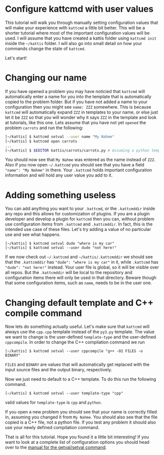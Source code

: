 # Configure kattcmd with user values

This tutorial will walk you through manually setting configuration
values that will make your experience with `kattcmd` a little bit
better. This will be a shorter tutorial where most of the important
configuration values will be used. I will assume that you have created
a kattis folder using `kattcmd init` inside the `~/kattis` folder. I
will also go into small detail on how your commands change the state
of `kattcmd`.

Let's start!

# Changing our name

If you have opened a problem you may have noticied that `kattcmd` will
automatically enter a name for you into the template that is
automatically copied to the problem folder. But if you have not added
a name to your configuration then you might see `name: ZZZ`
somewhere. This is because `kattcmd` will automatically expand `ZZZ`
in templates to your name, or else just let it be `ZZZ` so that you
will wonder why it says `ZZZ` in the template and look at tutorials,
like this one. Lets assume that you have not yet `opened` the problem
`carrots` and run the following:

```bash
[~/kattis] $ kattcmd setval --user name "My Nahme"
[~/kattis] $ kattcmd open carrots
...
[~/kattis] $ $EDITOR kattis/carrots/carrots.py # Assuming a python template was created
```

You should now see that `My Nahme` was entered as the name instead of
`ZZZ`. Also if you now open `~/.kattcmd` you should see that you have
a field `"name": "My Nahme"` in there. Your `.kattcmd` holds important
configuration information and will hold any user value you add to it.

# Adding something useless

You can add anything you want to your `.kattcmd`, or the `.kattcmddir`
inside any repo and this allows for customization of plugins. If you
are a plugin developer and develop a plugin for `kattcmd` then you
can, without problem use configuration items from `.kattcmd` and
`.kattcmddir`. In fact, this is the intended use case of these
files. Let's try adding a value of no particular use and see what
happens.

```
[~/kattis] $ kattcmd setval dude "where is my car"
[~/kattis] $ kattcmd setval --user dude "not here!"
```

If we now check out `~/.kattcmd` and `~/kattis/.kattcmddir` we should
see that the `.kattcmddir` has `"dude": "where is my car"` in it,
while `.kattcmd` has `"dude": "not here!"` instead. Your user file is
global, so it will be visible over all repos. But the `.kattcmddir`
will be local to the repository and configuration items there will
only be used in that directory. Beware though that some configuration
items, such as `name`, needs to be in the user one.

# Changing default template and C++ compile command

Now lets do something actually useful. Let's make sure that `kattcmd`
will always use the `cpp.cpp` template instead of the `py3.py`
template. The value we want to change is the user-defined
`template-type` and the user-defined `cppcompile`. In order to change the
C++ compilation command we run

```
[~/kattis] $ kattcmd setval --user cppcompile "g++ -O2 FILES -o BINARY"
```

`FILES` and `BINARY` are values that will automatically get replaced
with the input source files and the output binary, respectively.

Now we just need to default to a C++ template. To do this run the
following command.

```
[~/kattis] $ kattcmd setval --user template-type "cpp"
```

valid values for `template-type` is `cpp` and `python`.

If you open a new problem you should see that your name is correctly
filled in, assuming you changed it from `My Nahme`. You should also
see that the file copied is a C++ file, not a python file. If you test
any problem it should also use your newly defined compilation command.

That is all for this tutorial. Hope you found it a little bit
interesting! If you want to look at a complete list of configuration
options you should head over to
the [manual for the getval/setval command](docs/getsetval.md).
